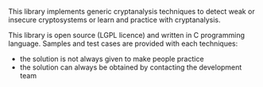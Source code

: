 This library implements generic cryptanalysis techniques to detect weak or insecure cryptosystems or learn and practice with cryptanalysis.

This library is open source (LGPL licence) and written in C programming language. Samples and test cases are provided with each techniques:

  * the solution is not always given to make people practice
  * the solution can always be obtained by contacting the development team